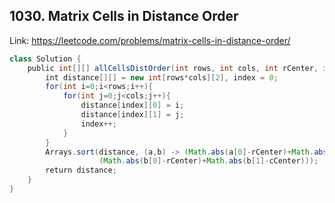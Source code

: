 ## 1030. Matrix Cells in Distance Order
Link: https://leetcode.com/problems/matrix-cells-in-distance-order/

```java
class Solution {
    public int[][] allCellsDistOrder(int rows, int cols, int rCenter, int cCenter) {
        int distance[][] = new int[rows*cols][2], index = 0;
        for(int i=0;i<rows;i++){
            for(int j=0;j<cols;j++){
                distance[index][0] = i;
                distance[index][1] = j;
                index++;
            }
        }
        Arrays.sort(distance, (a,b) -> (Math.abs(a[0]-rCenter)+Math.abs(a[1]-cCenter)) -
                    (Math.abs(b[0]-rCenter)+Math.abs(b[1]-cCenter)));
        return distance;
    }
}
```
